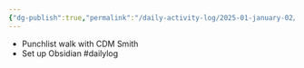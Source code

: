 ```yaml
---
{"dg-publish":true,"permalink":"/daily-activity-log/2025-01-january-02/","noteIcon":"","created":"2025-05-20T10:31:25.607-05:00"}
---
```


- Punchlist walk with CDM Smith
- Set up Obsidian
#dailylog